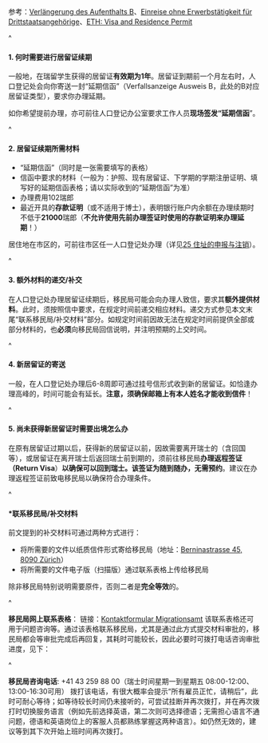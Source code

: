 参考：[Verlängerung des Aufenthalts B](https://www.stadt-zuerich.ch/prd/de/index/bevoelkerungsamt/umziehenmelden/internationale-kundschaft/verlaengerung_des_aufenthals_b.html)、[Einreise ohne Erwerbstätigkeit für Drittstaatsangehörige](https://www.zh.ch/de/migration-integration/einreise/einreise-ohne-erwerbstaetigkeit-fuer-drittstaatsangehoerige.html)、[ETH: Visa and Residence Permit](https://ethz.ch/content/dam/ethz/main/continuing-education/Merkblaetter/Factsheet_Visum_en.pdf)

^

#### **1.  何时需要进行居留证续期**

一般地，在瑞留学生获得的居留证**有效期为1年**。居留证到期前一个月左右时，人口登记处会向你寄送一封“延期信函”（Verfallsanzeige Ausweis B，此处的B对应居留证类型），要求你办理延期。

如你希望提前办理，亦可前往人口登记办公室要求工作人员**现场签发“延期信函**”。

^

#### **2.  居留证续期所需材料**

* “延期信函”（同时是一张需要填写的表格）
* 信函中要求的材料（一般为：护照、现有居留证、下学期的学期注册证明、填写好的延期信函表格；请以实际收到的“延期信函”为准）
* 办理费用102瑞郎
* 最近开具的**存款证明**（或不适用于博士），表明银行账户内余额在办理续期时不低于**21000**瑞郎（**不允许使用先前办理签证时使用的存款证明来办理延期**！）

居住地在市区的，可前往市区任一人口登记处办理（详见[25 住址的申报与注销](25住址的申报与注销.md)）。

^

#### **3.  额外材料的递交/补交**

在人口登记处办理居留证续期后，移民局可能会向办理人致信，要求其**额外提供材料**。此时，须按照信中要求，在规定时间前递交相应材料。递交方式参见本文末尾“联系移民局/补交材料”部分。如规定时间前因故无法在规定时间前提供全部或部分材料的，也**必须**向移民局回信说明，并注明预期的上交时间。

^

#### **4.  新居留证的寄送**

一般，在人口登记处办理后6-8周即可通过挂号信形式收到新的居留证。如恰逢办理高峰的，时间可能会有延长。**注意，须确保邮箱上有本人姓名才能收到信件**！

^

#### **5.  尚未获得新居留证时需要出境怎么办**

在原有居留证过期以后，获得新的居留证以前，因故需要离开瑞士的（含回国等），或居留证在离开瑞士后返回瑞士前到期的，须前往移民局**办理返程签证（Return Visa**）**以确保可以回到瑞士。该签证为随到随办，无需预约**。建议在办理返程签证前致电移民局以确保符合办理条件。

^

#### \***联系移民局/补交材料**

前文提到的补交材料可通过两种方式进行：

* 将所需要的文件以纸质信件形式寄给移民局（地址：[Berninastrasse 45, 8090 Zürich](https://goo.gl/maps/CDzxUoomjsara83c7)）
* 将所需要的文件电子版（扫描版）通过联系表格上传给移民局

除非移民局特别说明需要原件，否则二者是**完全等效**的。

^

**移民局网上联系表格**：
链接：[Kontaktformular Migrationsamt](https://www.zh.ch/de/migration-integration/kontaktformularmigrationsamt.html)
该联系表格还可用于问题咨询等。通过该表格联系移民局，尤其是通过此方式提交材料审批的，移民局都会等审批完成后再回复，其耗时可能较长，因此必要时可拨打电话咨询审批进度，见下：

^

**移民局咨询电话**: +41 43 259 88 00（瑞士时间星期一到星期五 08:00-12:00、13:00-16:30可用）
拨打该电话，有很大概率会提示“所有雇员正忙，请稍后”，此时可耐心等待；如等待较长时间仍未接听的，可尝试挂断并再次拨打，并在再次拨打时切换服务语言（例如先前选择英语，第二次则可选择德语；无需担心语言不通问题，德语和英语岗位上的客服人员都熟练掌握这两种语言）。如仍然无效的，建议等到其下次开始上班时间再次拨打。
